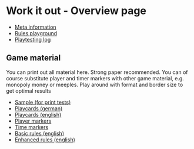 # Work it out - Overview page

* [Meta information](meta.md)
* [Rules playground](rules_scribbles.md)
* [Playtesting log](playtesting.md)

## Game material
You can print out all material here. Strong paper recommended.
You can of course substitute player and timer markers with other game material,
e.g. monopoly money or meeples.
Play around with format and border size to get optimal results
* [Sample (for print tests)](sample.html)
* [Playcards (german)](level1cards-german.html)
* [Playcards (english)](level1cards-english.html)
* [Player markers](level1playermarkers.html)
* [Time markers](timemarkers.html)
* [Basic rules (english)](rulesheetL1-english.md)
* [Enhanced rules (english)](rulesheetL2-english.md)